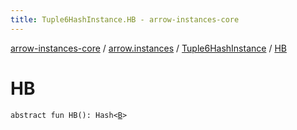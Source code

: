 ```yaml
---
title: Tuple6HashInstance.HB - arrow-instances-core
---
```


[arrow-instances-core](../../index.html) / [arrow.instances](../index.html) / [Tuple6HashInstance](index.html) / [HB](./-h-b.html)

# HB

`abstract fun HB(): Hash<`[`B`](index.html#B)`>`